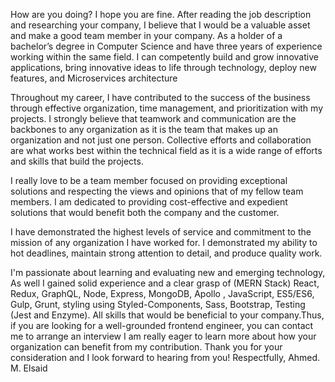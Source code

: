 How are you doing? I hope you are fine.
After reading the job description and researching your company, I believe that I would be a valuable asset and make a good team member in your company. As a holder of a bachelor’s degree in Computer Science and have three years of experience working within the same field. I can competently build and grow innovative applications, bring innovative ideas to life through technology, deploy new features, and Microservices architecture

Throughout my career, I have contributed to the success of the business through effective organization, time management, and prioritization with my projects. I strongly believe that teamwork and communication are the backbones to any organization as it is the team that makes up an organization and not just one person. Collective efforts and collaboration are what works best within the technical field as it is a wide range of efforts and skills that build the projects.

I really love to be a team member focused on providing exceptional solutions and respecting the views and opinions that of my fellow team members. I am dedicated to providing cost-effective and expedient solutions that would benefit both the company and the customer.

I have demonstrated the highest levels of service and commitment to the mission of any organization I have worked for. I demonstrated my ability to hot deadlines, maintain strong attention to detail, and produce quality work.

I'm passionate about learning and evaluating new and emerging technology, As well I gained solid experience and a clear grasp of (MERN Stack) React, Redux, GraphQL, Node, Express, MongoDB, Apollo , JavaScript, ES5/ES6, Gulp, Grunt, styling using Styled-Components, Sass, Bootstrap, Testing (Jest and Enzyme).
All skills that would be beneficial to your company.Thus, if you are looking for a well-grounded frontend engineer, you can contact me to arrange an interview
I am really eager to learn more about how your organization can benefit from my contribution.
Thank you for your consideration and I look forward to hearing from you!
Respectfully,
Ahmed. M. Elsaid
